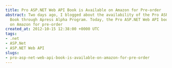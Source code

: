 ```yaml
---
title: Pro ASP.NET Web API Book is Available on Amazon for Pre-order
abstract: Two days ago, I blogged about the availability of the Pro ASP.NET Web API
  Book through Apress Alpha Program. Today, the Pro ASP.NET Web API book is now available
  on Amazon for pre-order
created_at: 2012-10-15 12:38:00 +0000 UTC
tags:
- .net
- ASP.Net
- ASP.NET Web API
slugs:
- pro-asp-net-web-api-book-is-available-on-amazon-for-pre-order
---
```

